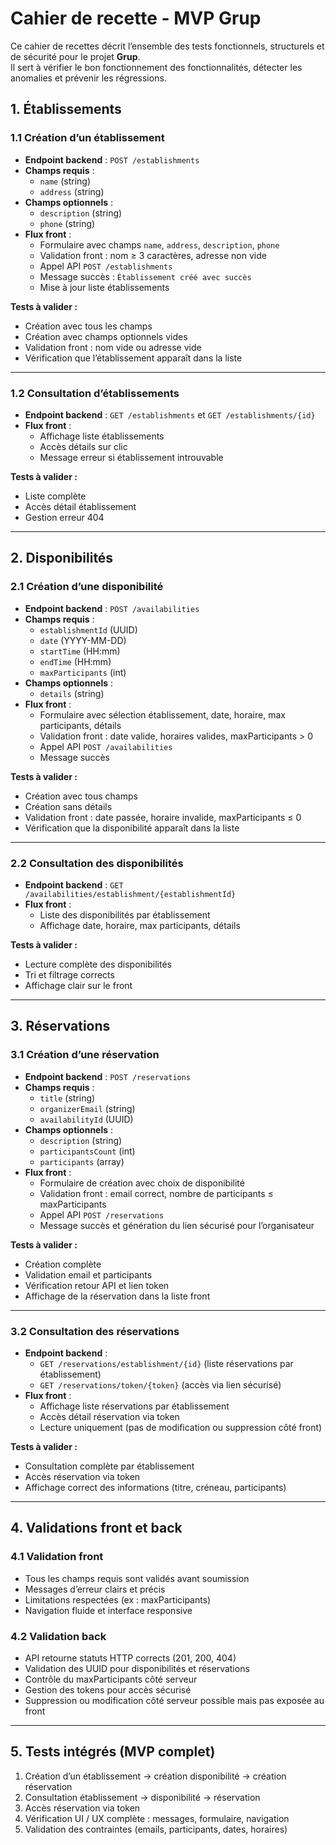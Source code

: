 # Cahier de recette - MVP Grup
Ce cahier de recettes décrit l’ensemble des tests fonctionnels, structurels et de sécurité pour le projet **Grup**.  
Il sert à vérifier le bon fonctionnement des fonctionnalités, détecter les anomalies et prévenir les régressions.

## 1. Établissements

### 1.1 Création d’un établissement
- **Endpoint backend** : `POST /establishments`
- **Champs requis** : 
  - `name` (string)
  - `address` (string)
- **Champs optionnels** :
  - `description` (string)
  - `phone` (string)
- **Flux front** :
  - Formulaire avec champs `name`, `address`, `description`, `phone`
  - Validation front : nom ≥ 3 caractères, adresse non vide
  - Appel API `POST /establishments`
  - Message succès : `Établissement créé avec succès`
  - Mise à jour liste établissements

**Tests à valider :**
- Création avec tous les champs
- Création avec champs optionnels vides
- Validation front : nom vide ou adresse vide
- Vérification que l’établissement apparaît dans la liste

---

### 1.2 Consultation d’établissements
- **Endpoint backend** : `GET /establishments` et `GET /establishments/{id}`
- **Flux front** :
  - Affichage liste établissements
  - Accès détails sur clic
  - Message erreur si établissement introuvable

**Tests à valider :**
- Liste complète
- Accès détail établissement
- Gestion erreur 404

---

## 2. Disponibilités

### 2.1 Création d’une disponibilité
- **Endpoint backend** : `POST /availabilities`
- **Champs requis** : 
  - `establishmentId` (UUID)
  - `date` (YYYY-MM-DD)
  - `startTime` (HH:mm)
  - `endTime` (HH:mm)
  - `maxParticipants` (int)
- **Champs optionnels** : 
  - `details` (string)
- **Flux front** :
  - Formulaire avec sélection établissement, date, horaire, max participants, détails
  - Validation front : date valide, horaires valides, maxParticipants > 0
  - Appel API `POST /availabilities`
  - Message succès

**Tests à valider :**
- Création avec tous champs
- Création sans détails
- Validation front : date passée, horaire invalide, maxParticipants ≤ 0
- Vérification que la disponibilité apparaît dans la liste

---

### 2.2 Consultation des disponibilités
- **Endpoint backend** : `GET /availabilities/establishment/{establishmentId}`
- **Flux front** :
  - Liste des disponibilités par établissement
  - Affichage date, horaire, max participants, détails

**Tests à valider :**
- Lecture complète des disponibilités
- Tri et filtrage corrects
- Affichage clair sur le front

---

## 3. Réservations

### 3.1 Création d’une réservation
- **Endpoint backend** : `POST /reservations`
- **Champs requis** : 
  - `title` (string)
  - `organizerEmail` (string)
  - `availabilityId` (UUID)
- **Champs optionnels** : 
  - `description` (string)
  - `participantsCount` (int)
  - `participants` (array)
- **Flux front** :
  - Formulaire de création avec choix de disponibilité
  - Validation front : email correct, nombre de participants ≤ maxParticipants
  - Appel API `POST /reservations`
  - Message succès et génération du lien sécurisé pour l’organisateur

**Tests à valider :**
- Création complète
- Validation email et participants
- Vérification retour API et lien token
- Affichage de la réservation dans la liste front

---

### 3.2 Consultation des réservations
- **Endpoint backend** : 
  - `GET /reservations/establishment/{id}` (liste réservations par établissement)
  - `GET /reservations/token/{token}` (accès via lien sécurisé)
- **Flux front** :
  - Affichage liste réservations par établissement
  - Accès détail réservation via token
  - Lecture uniquement (pas de modification ou suppression côté front)

**Tests à valider :**
- Consultation complète par établissement
- Accès réservation via token
- Affichage correct des informations (titre, créneau, participants)

---

## 4. Validations front et back

### 4.1 Validation front
- Tous les champs requis sont validés avant soumission
- Messages d’erreur clairs et précis
- Limitations respectées (ex : maxParticipants)
- Navigation fluide et interface responsive

### 4.2 Validation back
- API retourne statuts HTTP corrects (201, 200, 404)
- Validation des UUID pour disponibilités et réservations
- Contrôle du maxParticipants côté serveur
- Gestion des tokens pour accès sécurisé
- Suppression ou modification côté serveur possible mais pas exposée au front

---

## 5. Tests intégrés (MVP complet)
1. Création d’un établissement → création disponibilité → création réservation
2. Consultation établissement → disponibilité → réservation
3. Accès réservation via token
4. Vérification UI / UX complète : messages, formulaire, navigation
5. Validation des contraintes (emails, participants, dates, horaires)
